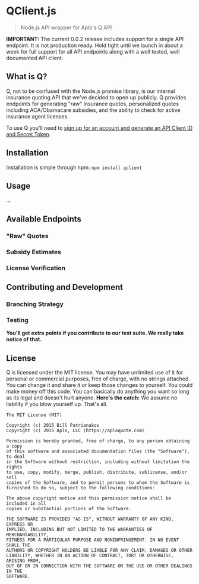 # QClient.js

> Node.js API wrapper for Aplo's Q API

__IMPORTANT:__ The current 0.0.2 release includes support for a single API endpoint. It is not production ready. Hold tight until we launch in about a week for full support for all API endpoints along with a well tested, well documented API client.

## What is Q?

Q, not to be confused with the Node.js promise library, is our internal insurance quoting API that we've decided to open up publicly. Q provides endpoints for generating "raw" insurance quotes, personalized quotes including ACA/Obamacare subsidies, and the ability to check for active insurance agent licenses.

To use Q you'll need to [sign up for an account and generate an API Client ID and Secret Token](https://q.aploquote.com).

## Installation

Installation is simple through npm: `npm install qclient`

## Usage

...

## Available Endpoints

### "Raw" Quotes

### Subsidy Estimates

### License Verification

## Contributing and Development

### Branching Strategy

### Testing

__You'll get extra points if you contribute to our test suite. We really take notice of that.__

## License

Q is licensed under the MIT license. You may have unlimited use of it for personal or commercial purposes, free of charge, with no strings attached. You can change it and share it or keep those changes to yourself. You could make money off this code. You can basically do anything you want so long as its legal and doesn't hurt anyone. __Here's the catch:__ We assume no liability if you blow yourself up. That's all.

```
The MIT License (MIT)

Copyright (c) 2015 Bill Patrianakos
Copyright (c) 2015 Aplo, LLC (https://aploquote.com)

Permission is hereby granted, free of charge, to any person obtaining a copy
of this software and associated documentation files (the "Software"), to deal
in the Software without restriction, including without limitation the rights
to use, copy, modify, merge, publish, distribute, sublicense, and/or sell
copies of the Software, and to permit persons to whom the Software is
furnished to do so, subject to the following conditions:

The above copyright notice and this permission notice shall be included in all
copies or substantial portions of the Software.

THE SOFTWARE IS PROVIDED "AS IS", WITHOUT WARRANTY OF ANY KIND, EXPRESS OR
IMPLIED, INCLUDING BUT NOT LIMITED TO THE WARRANTIES OF MERCHANTABILITY,
FITNESS FOR A PARTICULAR PURPOSE AND NONINFRINGEMENT. IN NO EVENT SHALL THE
AUTHORS OR COPYRIGHT HOLDERS BE LIABLE FOR ANY CLAIM, DAMAGES OR OTHER
LIABILITY, WHETHER IN AN ACTION OF CONTRACT, TORT OR OTHERWISE, ARISING FROM,
OUT OF OR IN CONNECTION WITH THE SOFTWARE OR THE USE OR OTHER DEALINGS IN THE
SOFTWARE.
```
